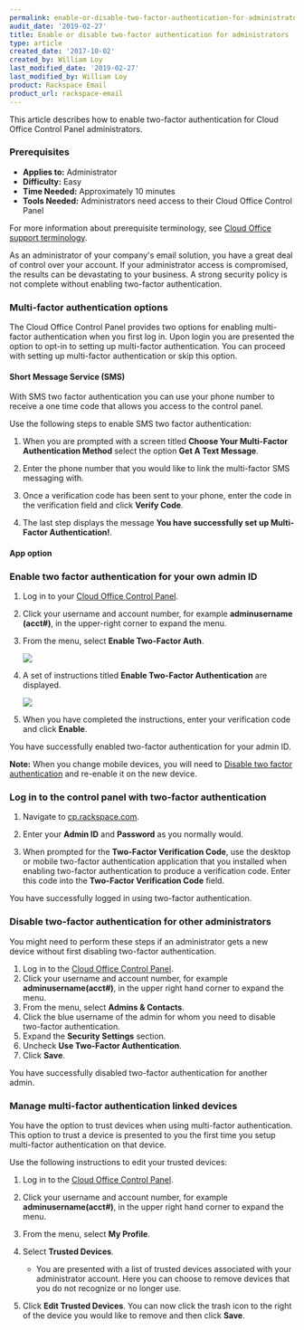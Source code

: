```yaml
---
permalink: enable-or-disable-two-factor-authentication-for-administrators/
audit_date: '2019-02-27'
title: Enable or disable two-factor authentication for administrators
type: article
created_date: '2017-10-02'
created_by: William Loy
last_modified_date: '2019-02-27'
last_modified_by: William Loy
product: Rackspace Email
product_url: rackspace-email
---
```


This article describes how to enable two-factor authentication for Cloud Office Control Panel administrators.

### Prerequisites

- **Applies to:** Administrator
- **Difficulty:** Easy
- **Time Needed:** Approximately 10 minutes
- **Tools Needed:** Administrators need access to their Cloud Office Control Panel

For more information about prerequisite terminology, see [Cloud Office support terminology](/how-to/cloud-office-support-terminology).

As an administrator of your company's email solution, you have a great deal of control over your account. If your administrator access is compromised, the results can be devastating to your business. A strong security policy is not complete without enabling two-factor authentication.

### Multi-factor authentication options

The Cloud Office Control Panel provides two options for enabling multi-factor authentication when you first log in. Upon login you are presented the option to opt-in to setting up multi-factor authentication. You can proceed with setting up multi-factor authentication or skip this option.

#### Short Message Service (SMS)

With SMS two factor authentication you can use your phone number to receive a one time code that allows you access to the control panel.

Use the following steps to enable SMS two factor authentication:

1. When you are prompted with a screen titled **Choose Your Multi-Factor Authentication Method** select the option **Get A Text Message**.

2. Enter the phone number that you would like to link the multi-factor SMS messaging with.

3. Once a verification code has been sent to your phone, enter the code in the verification field and click **Verify Code**.

4. The last step displays the message **You have successfully set up Multi-Factor Authentication!**.


#### App option


### Enable two factor authentication for your own admin ID

1. Log in to your [Cloud Office Control Panel](https://cp.rackspace.com).

2. Click your username and account number, for example **adminusername (acct#)**, in the upper-right corner to expand the menu.

3. From the menu, select **Enable Two-Factor Auth**.

    <img src="{% asset_path rackspace-email/enable-or-disable-administrator-two-factor-authentication/two_factor_dropdown.png %}"/>

4. A set of instructions titled **Enable Two-Factor Authentication** are displayed.

    <img src="{% asset_path rackspace-email/enable-or-disable-administrator-two-factor-authentication/qr_code.png %}"/>

5. When you have completed the instructions, enter your verification code and click **Enable**.

You have successfully enabled two-factor authentication for your admin ID.

**Note:** When you change mobile devices, you will need to [Disable two factor authentication](#disable-two-factor-authentication-for-other-administrators) and re-enable it on the new device.

### Log in to the control panel with two-factor authentication

1. Navigate to [cp.rackspace.com](https://cp.rackspace.com).

2. Enter your **Admin ID** and **Password** as you normally would.

3. When prompted for the **Two-Factor Verification Code**, use the desktop or mobile two-factor authentication application that you installed when enabling two-factor authentication to produce a verification code. Enter this code into the **Two-Factor Verification Code** field.

You have successfully logged in using two-factor authentication.

### Disable two-factor authentication for other administrators

You might need to perform these steps if an administrator gets a new device without first disabling two-factor authentication.

1. Log in to the [Cloud Office Control Panel](https://cp.rackspace.com).
2. Click your username and account number, for example **adminusername(acct#)**, in the upper right hand corner to expand the menu.
3. From the menu, select **Admins & Contacts**.
4. Click the blue username of the admin for whom you need to disable two-factor authentication.
5. Expand the **Security Settings** section.
6. Uncheck **Use Two-Factor Authentication**.
7. Click **Save**.

You have successfully disabled two-factor authentication for another admin.


### Manage multi-factor authentication linked devices

You have the option to trust devices when using multi-factor authentication. This option to trust a device is presented to you the first time you setup multi-factor authentication on that device.

Use the following instructions to edit your trusted devices:

1. Log in to the [Cloud Office Control Panel](https://cp.rackspace.com).
2. Click your username and account number, for example **adminusername(acct#)**, in the upper right hand corner to expand the menu.
3. From the menu, select **My Profile**.
4. Select **Trusted Devices**.

    - You are presented with a list of trusted devices associated with your administrator account. Here you can choose to remove devices that you do not recognize or no longer use.

5. Click **Edit Trusted Devices**. You can now click the trash icon to the right of the device you would like to remove and then click **Save**.
